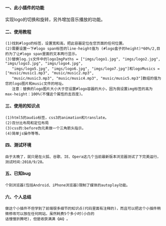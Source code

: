 #### 一、此小插件的功能
  实现logo的切换和旋转，另外增加音乐播放的功能。
#### 二、使用教程
    (1)找到#logo的标签，设置宽和高，把此容器定位在您页面的任何位置。
    (2)需要设置一下#logo span标签的line-height值为 (#logo盒子的height)*60%/2,目的为了让#logo span里面的文本两行显示。
    (3)替换log.js文件中的logoImgPaths = ["imgs/logo1.jpg", "imgs/logo2.jpg", "imgs/logo3.jpg", "imgs/logo4.jpg",
       "imgs/logo5.jpg", "imgs/logo6.jpg", "imgs/logo7.jpg"]和logoMusics = ["music/music1.mp3", "music/music2.mp3",
       "music/music3.mp3", "music/music4.mp3", "music/music5.mp3"]数组的值为您的logo图片和music文件的地址。
       注意：替换的logo图片大小大于您设置#logo容器的大小，因为我设置img标签的高为max-height：100%(不懂这个属性的去百度)。
#### 三、使用的知识点
    (1)html5的audio标签，css3的animation和translate。
    (2)百分比布局和定位布局
    (3)css的:before伪元素做一个三角箭头指示。
    (4)简单js操作等等。
#### 四、测试环境
    由于太晚了，就只是在火狐、谷歌、IE、Opera这几个当前最新版本浏览器测试了下完美运行，测试时间:2018/9/28。
#### 五、已知bug
    个别浏览器(包括Android、iPhone浏览器)限制了媒体的autoplay功能。
#### 六、个人总结
    做这个小插件不但学到了前端很多细节的知识点(代码里面有注释的)，而且可以把这个小插件稍微修改可以放在任何网站，虽然耗费5个多小时(小白的
    话慢慢折腾吧)，但是收获满满 QAQ 。

